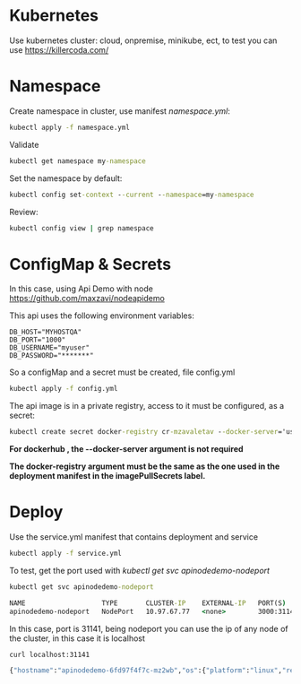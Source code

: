 # Kubernetes


Use kubernetes cluster: cloud, onpremise, minikube, ect, to test you can use https://killercoda.com/

# Namespace

Create namespace in cluster, use manifest *namespace.yml*:

```cmd
kubectl apply -f namespace.yml
```

Validate
```cmd
kubectl get namespace my-namespace
```

Set the namespace by default:

```cmd
kubectl config set-context --current --namespace=my-namespace
```

Review:
```cmd
kubectl config view | grep namespace
```

# ConfigMap & Secrets

In this case, using Api Demo with node https://github.com/maxzavi/nodeapidemo

This api uses the following environment variables:

```properties
DB_HOST="MYHOSTQA"
DB_PORT="1000"
DB_USERNAME="myuser"
DB_PASSWORD="*******"
```
So a configMap and a secret must be created, file config.yml

```cmd
kubectl apply -f config.yml
```
The api image is in a private registry, access to it must be configured, as a secret:

```cmd
kubectl create secret docker-registry cr-mzavaletav --docker-server='user.mycr.io' --docker-username='mzavaletav' --docker-password='*******'
```

**For dockerhub , the --docker-server argument is not required**

**The docker-registry argument must be the same as the one used in the deployment manifest in the imagePullSecrets label.**

# Deploy

Use the service.yml manifest that contains deployment and service

```cmd
kubectl apply -f service.yml
```


To test, get the port used with *kubectl get svc apinodedemo-nodeport*
```cmd
kubectl get svc apinodedemo-nodeport

NAME                   TYPE       CLUSTER-IP    EXTERNAL-IP   PORT(S)          AGE
apinodedemo-nodeport   NodePort   10.97.67.77   <none>        3000:31141/TCP   3m14s
```

In this case, port is 31141, being nodeport you can use the ip of any node of the cluster, in this case it is localhost

```cmd
curl localhost:31141

{"hostname":"apinodedemo-6fd97f4f7c-mz2wb","os":{"platform":"linux","release":"5.10.124-linuxkit"},"port":3000,"database":{"url":"myhostk8s","port":"1453","username":"myusername","password":"*************"}}
```
